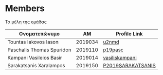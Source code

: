 # Members
Τα μέλη της ομάδας

| Ονοματεπώνυμο | ΑΜ | Profile Link |
| --- | --- | --- |
| Tountas Iakovos Iason | 2019034 | [u2nmd](https://github.com/u2nmd) |
| Paschalis Thomas Spuridon | 2019110 | [p19pasc](https://github.com/p19pasc) |
| Kampani Vasileios Basir | 2019014 | [vasiliskampani](https://github.com/vasiliskampani) |
| Sarakatsanis Xaralampos | 2019150 | [P2019SARAKATSANIS](https://github.com/P2019SARAKATSANIS) |
